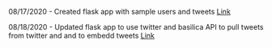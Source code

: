08/17/2020 - Created flask app with sample users and tweets
[Link](https://github.com/sberniz/tweeterapp)

08/18/2020 - Updated flask app to use twitter and basilica API to pull tweets from twitter and and to embedd tweets
[Link](https://github.com/sberniz/tweeterapp)
